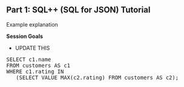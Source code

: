 ## <b>Part 1: SQL++ (SQL for JSON) Tutorial </b>

Example explanation

<b>Session Goals</b>

* UPDATE THIS

<pre id="example">
SELECT c1.name
FROM customers AS c1
WHERE c1.rating IN
   (SELECT VALUE MAX(c2.rating) FROM customers AS c2);
</pre>
